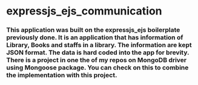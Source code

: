# expressjs_ejs_communication
### This application was built on the expressjs_ejs boilerplate previously done. It is an application that has information of Library, Books and staffs in a library. The information are kept JSON format. The data is hard coded into the app for brevity. There is a project in one the of my repos on MongoDB driver using Mongoose package. You can check on this to combine the implementation with this project.
